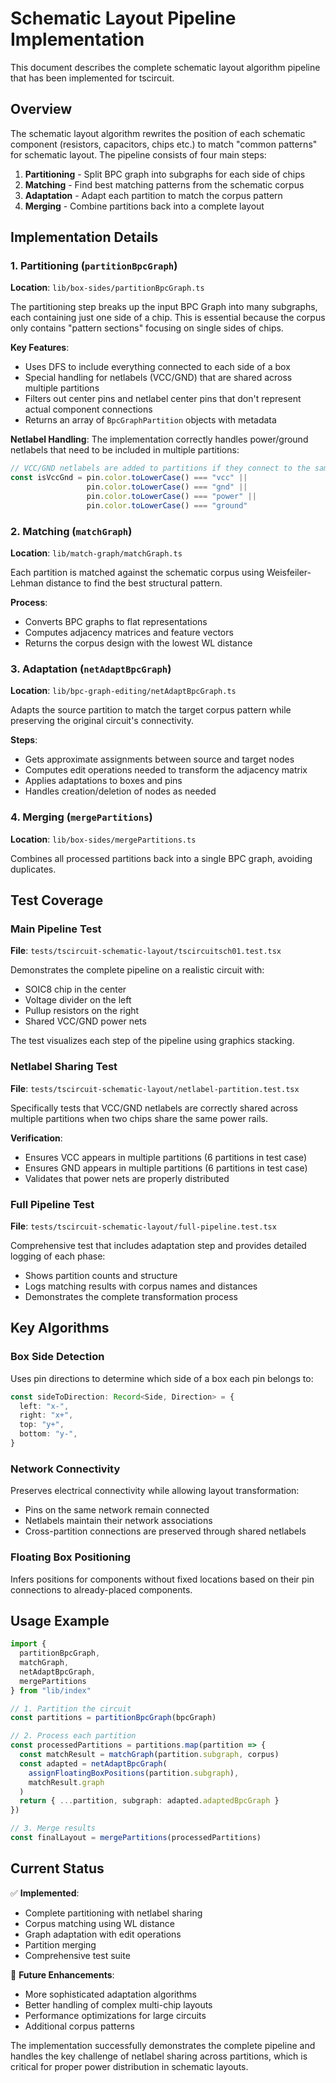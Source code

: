 # Schematic Layout Pipeline Implementation

This document describes the complete schematic layout algorithm pipeline that has been implemented for tscircuit.

## Overview

The schematic layout algorithm rewrites the position of each schematic component (resistors, capacitors, chips etc.) to match "common patterns" for schematic layout. The pipeline consists of four main steps:

1. **Partitioning** - Split BPC graph into subgraphs for each side of chips
2. **Matching** - Find best matching patterns from the schematic corpus
3. **Adaptation** - Adapt each partition to match the corpus pattern
4. **Merging** - Combine partitions back into a complete layout

## Implementation Details

### 1. Partitioning (`partitionBpcGraph`)

**Location**: `lib/box-sides/partitionBpcGraph.ts`

The partitioning step breaks up the input BPC Graph into many subgraphs, each containing just one side of a chip. This is essential because the corpus only contains "pattern sections" focusing on single sides of chips.

**Key Features**:
- Uses DFS to include everything connected to each side of a box
- Special handling for netlabels (VCC/GND) that are shared across multiple partitions
- Filters out center pins and netlabel center pins that don't represent actual component connections
- Returns an array of `BpcGraphPartition` objects with metadata

**Netlabel Handling**:
The implementation correctly handles power/ground netlabels that need to be included in multiple partitions:
```typescript
// VCC/GND netlabels are added to partitions if they connect to the same networks
const isVccGnd = pin.color.toLowerCase() === "vcc" || 
                 pin.color.toLowerCase() === "gnd" ||
                 pin.color.toLowerCase() === "power" ||
                 pin.color.toLowerCase() === "ground"
```

### 2. Matching (`matchGraph`)

**Location**: `lib/match-graph/matchGraph.ts`

Each partition is matched against the schematic corpus using Weisfeiler-Lehman distance to find the best structural pattern.

**Process**:
- Converts BPC graphs to flat representations
- Computes adjacency matrices and feature vectors
- Returns the corpus design with the lowest WL distance

### 3. Adaptation (`netAdaptBpcGraph`)

**Location**: `lib/bpc-graph-editing/netAdaptBpcGraph.ts`

Adapts the source partition to match the target corpus pattern while preserving the original circuit's connectivity.

**Steps**:
- Gets approximate assignments between source and target nodes
- Computes edit operations needed to transform the adjacency matrix
- Applies adaptations to boxes and pins
- Handles creation/deletion of nodes as needed

### 4. Merging (`mergePartitions`)

**Location**: `lib/box-sides/mergePartitions.ts`

Combines all processed partitions back into a single BPC graph, avoiding duplicates.

## Test Coverage

### Main Pipeline Test
**File**: `tests/tscircuit-schematic-layout/tscircuitsch01.test.tsx`

Demonstrates the complete pipeline on a realistic circuit with:
- SOIC8 chip in the center
- Voltage divider on the left
- Pullup resistors on the right
- Shared VCC/GND power nets

The test visualizes each step of the pipeline using graphics stacking.

### Netlabel Sharing Test
**File**: `tests/tscircuit-schematic-layout/netlabel-partition.test.tsx`

Specifically tests that VCC/GND netlabels are correctly shared across multiple partitions when two chips share the same power rails.

**Verification**:
- Ensures VCC appears in multiple partitions (6 partitions in test case)
- Ensures GND appears in multiple partitions (6 partitions in test case)
- Validates that power nets are properly distributed

### Full Pipeline Test
**File**: `tests/tscircuit-schematic-layout/full-pipeline.test.tsx`

Comprehensive test that includes adaptation step and provides detailed logging of each phase:
- Shows partition counts and structure
- Logs matching results with corpus names and distances
- Demonstrates the complete transformation process

## Key Algorithms

### Box Side Detection
Uses pin directions to determine which side of a box each pin belongs to:
```typescript
const sideToDirection: Record<Side, Direction> = {
  left: "x-",
  right: "x+", 
  top: "y+",
  bottom: "y-",
}
```

### Network Connectivity
Preserves electrical connectivity while allowing layout transformation:
- Pins on the same network remain connected
- Netlabels maintain their network associations
- Cross-partition connections are preserved through shared netlabels

### Floating Box Positioning
Infers positions for components without fixed locations based on their pin connections to already-placed components.

## Usage Example

```typescript
import { 
  partitionBpcGraph, 
  matchGraph, 
  netAdaptBpcGraph, 
  mergePartitions 
} from "lib/index"

// 1. Partition the circuit
const partitions = partitionBpcGraph(bpcGraph)

// 2. Process each partition
const processedPartitions = partitions.map(partition => {
  const matchResult = matchGraph(partition.subgraph, corpus)
  const adapted = netAdaptBpcGraph(
    assignFloatingBoxPositions(partition.subgraph),
    matchResult.graph
  )
  return { ...partition, subgraph: adapted.adaptedBpcGraph }
})

// 3. Merge results
const finalLayout = mergePartitions(processedPartitions)
```

## Current Status

✅ **Implemented**:
- Complete partitioning with netlabel sharing
- Corpus matching using WL distance
- Graph adaptation with edit operations
- Partition merging
- Comprehensive test suite

🔄 **Future Enhancements**:
- More sophisticated adaptation algorithms
- Better handling of complex multi-chip layouts
- Performance optimizations for large circuits
- Additional corpus patterns

The implementation successfully demonstrates the complete pipeline and handles the key challenge of netlabel sharing across partitions, which is critical for proper power distribution in schematic layouts.